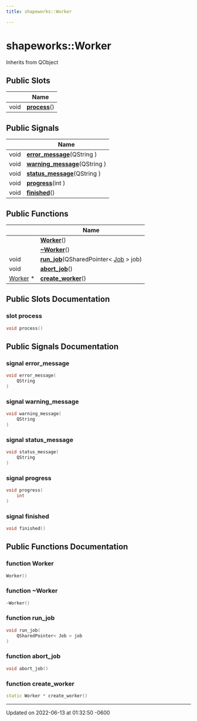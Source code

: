 ```yaml
---
title: shapeworks::Worker

---
```


# shapeworks::Worker





Inherits from QObject

## Public Slots

|                | Name           |
| -------------- | -------------- |
| void | **[process](../Classes/classshapeworks_1_1Worker.md#slot-process)**() |

## Public Signals

|                | Name           |
| -------------- | -------------- |
| void | **[error_message](../Classes/classshapeworks_1_1Worker.md#signal-error-message)**(QString ) |
| void | **[warning_message](../Classes/classshapeworks_1_1Worker.md#signal-warning-message)**(QString ) |
| void | **[status_message](../Classes/classshapeworks_1_1Worker.md#signal-status-message)**(QString ) |
| void | **[progress](../Classes/classshapeworks_1_1Worker.md#signal-progress)**(int ) |
| void | **[finished](../Classes/classshapeworks_1_1Worker.md#signal-finished)**() |

## Public Functions

|                | Name           |
| -------------- | -------------- |
| | **[Worker](../Classes/classshapeworks_1_1Worker.md#function-worker)**() |
| | **[~Worker](../Classes/classshapeworks_1_1Worker.md#function-~worker)**() |
| void | **[run_job](../Classes/classshapeworks_1_1Worker.md#function-run-job)**(QSharedPointer< [Job](../Classes/classshapeworks_1_1Job.md) > job) |
| void | **[abort_job](../Classes/classshapeworks_1_1Worker.md#function-abort-job)**() |
| [Worker](../Classes/classshapeworks_1_1Worker.md) * | **[create_worker](../Classes/classshapeworks_1_1Worker.md#function-create-worker)**() |

## Public Slots Documentation

### slot process

```cpp
void process()
```


## Public Signals Documentation

### signal error_message

```cpp
void error_message(
    QString 
)
```


### signal warning_message

```cpp
void warning_message(
    QString 
)
```


### signal status_message

```cpp
void status_message(
    QString 
)
```


### signal progress

```cpp
void progress(
    int 
)
```


### signal finished

```cpp
void finished()
```


## Public Functions Documentation

### function Worker

```cpp
Worker()
```


### function ~Worker

```cpp
~Worker()
```


### function run_job

```cpp
void run_job(
    QSharedPointer< Job > job
)
```


### function abort_job

```cpp
void abort_job()
```


### function create_worker

```cpp
static Worker * create_worker()
```


-------------------------------

Updated on 2022-06-13 at 01:32:50 -0600